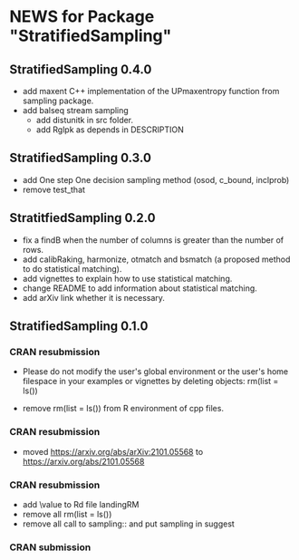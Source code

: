 # NEWS for Package "StratifiedSampling"

## StratifiedSampling 0.4.0
* add maxent C++ implementation of the UPmaxentropy function from sampling package.
* add balseq stream sampling
  - add distunitk in src folder.
  - add Rglpk as depends in DESCRIPTION

## StratifiedSampling 0.3.0
* add One step One decision sampling method (osod, c_bound, inclprob)
* remove test_that

## StratitfiedSampling 0.2.0
* fix a findB when the number of columns is greater than the number of rows. 
* add calibRaking, harmonize, otmatch and bsmatch (a proposed method to do statistical matching).
* add vignettes to explain how to use statistical matching.
* change README to add information about statistical matching.
* add arXiv link whether it is necessary.
  
## StratifiedSampling 0.1.0

### CRAN resubmission
* Please do not modify the user's global environment or the user's home filespace in your examples or vignettes by deleting objects:
rm(list = ls())
- remove rm(list = ls()) from R environment of cpp files. 


### CRAN resubmission
* moved https://arxiv.org/abs/arXiv:2101.05568 to https://arxiv.org/abs/2101.05568


### CRAN resubmission
* add \value to Rd file landingRM
* remove all rm(list = ls())
* remove all call to sampling:: and put sampling in suggest

### CRAN submission